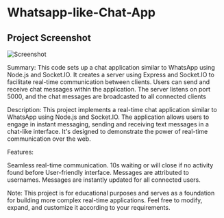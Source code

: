 # Whatsapp-like-Chat-App
## Project Screenshot
![Screenshot](Whatsapp%20like%20Chat%20App.jpg)

Summary:
This code sets up a chat application similar to WhatsApp using Node.js and Socket.IO. It creates a server using Express and Socket.IO to facilitate real-time communication between clients. Users can send and receive chat messages within the application. The server listens on port 5000, and the chat messages are broadcasted to all connected clients

Description:
This project implements a real-time chat application similar to WhatsApp using Node.js and Socket.IO. The application allows users to engage in instant messaging, sending and receiving text messages in a chat-like interface. It's designed to demonstrate the power of real-time communication over the web.

Features:

Seamless real-time communication.
10s waiting or will close if no activity found before
User-friendly interface.
Messages are attributed to usernames.
Messages are instantly updated for all connected users.

Note:
This project is for educational purposes and serves as a foundation for building more complex real-time applications. Feel free to modify, expand, and customize it according to your requirements.